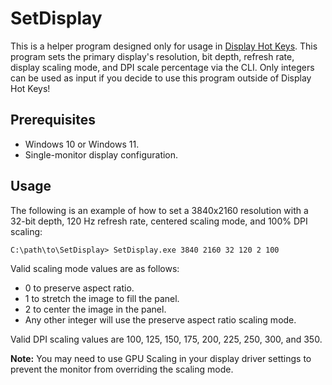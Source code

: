 # SetDisplay

This is a helper program designed only for usage in [Display Hot Keys]. This program sets the primary display's resolution, bit depth, refresh rate, display scaling mode, and DPI scale percentage via the CLI. Only integers can be used as input if you decide to use this program outside of Display Hot Keys!

## Prerequisites
* Windows 10 or Windows 11.
* Single-monitor display configuration.

## Usage

The following is an example of how to set a 3840x2160 resolution with a 32-bit depth, 120 Hz refresh rate, centered scaling mode, and 100% DPI scaling:

```console
C:\path\to\SetDisplay> SetDisplay.exe 3840 2160 32 120 2 100
```
Valid scaling mode values are as follows:
* 0 to preserve aspect ratio.
* 1 to stretch the image to fill the panel.
* 2 to center the image in the panel.
* Any other integer will use the preserve aspect ratio scaling mode.

Valid DPI scaling values are 100, 125, 150, 175, 200, 225, 250, 300, and 350.

**Note:** You may need to use GPU Scaling in your display driver settings to prevent the monitor from overriding the scaling mode.

[Display Hot Keys]: https://github.com/jon-mil-92/DisplayHotKeys
